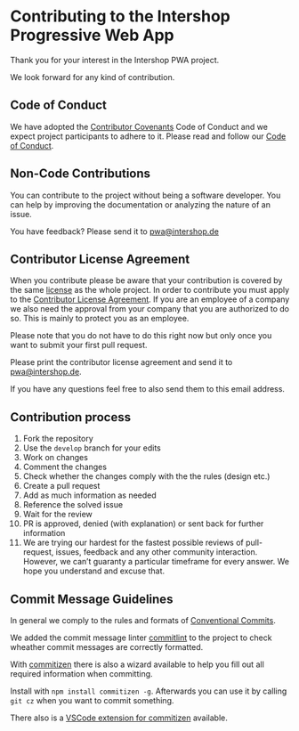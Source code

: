 # Contributing to the Intershop Progressive Web App

Thank you for your interest in the Intershop PWA project.

We look forward for any kind of contribution.

## Code of Conduct

We have adopted the [Contributor Covenants](https://www.contributor-covenant.org/) Code of Conduct and we expect project participants to adhere to it. Please read and follow our [Code of Conduct](./CODE_OF_CONDUCT.md).

## Non-Code Contributions

You can contribute to the project without being a software developer. You can help by improving the documentation or analyzing the nature of an issue.

You have feedback? Please send it to pwa@intershop.de

## Contributor License Agreement

When you contribute please be aware that your contribution is covered by the same [license](./LICENSE) as the whole project. In order to contribute you must apply to the [Contributor License Agreement](./INTERSHOP_CLA.md). If you are an employee of a company we also need the approval from your company that you are authorized to do so. This is mainly to protect you as an employee.

Please note that you do not have to do this right now but only once you want to submit your first pull request.

Please print the contributor license agreement and send it to pwa@intershop.de.

If you have any questions feel free to also send them to this email address.

## Contribution process

1. Fork the repository
2. Use the `develop` branch for your edits
3. Work on changes
4. Comment the changes
5. Check whether the changes comply with the the rules (design etc.)
6. Create a pull request
7. Add as much information as needed
8. Reference the solved issue
9. Wait for the review
10. PR is approved, denied (with explanation) or sent back for further information
11. We are trying our hardest for the fastest possible reviews of pull-request, issues, feedback and any other community interaction. However, we can’t guaranty a particular timeframe for every answer. We hope you understand and excuse that.

## Commit Message Guidelines

In general we comply to the rules and formats of [Conventional Commits](https://www.conventionalcommits.org).

We added the commit message linter [commitlint](https://github.com/conventional-changelog/commitlint) to the project to check wheather commit messages are correctly formatted.

With [commitizen](https://github.com/commitizen/cz-cli) there is also a wizard available to help you fill out all required information when committing.

Install with `npm install commitizen -g`. Afterwards you can use it by calling `git cz` when you want to commit something.

There also is a [VSCode extension for commitizen](https://marketplace.visualstudio.com/items?itemName=KnisterPeter.vscode-commitizen) available.
